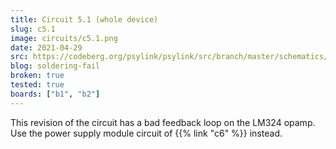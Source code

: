```yaml
---
title: Circuit 5.1 (whole device)
slug: c5.1
image: circuits/c5.1.png
date: 2021-04-29
src: https://codeberg.org/psylink/psylink/src/branch/master/schematics/archive/kicad/circuit5.1.sch
blog: soldering-fail
broken: true
tested: true
boards: ["b1", "b2"]
---
```


This revision of the circuit has a bad feedback loop on the LM324 opamp. Use the power supply module circuit of {{% link "c6" %}} instead.
